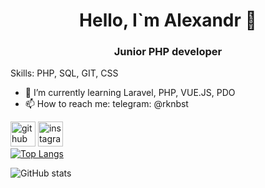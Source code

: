 <h1 align="center">Hello, I`m Alexandr 👋</h1>
<h3 align="center">Junior PHP developer</h3>

Skills: PHP, SQL, GIT, CSS
 
- 🌱 I’m currently learning Laravel, PHP, VUE.JS, PDO 
- 📫 How to reach me: telegram: @rknbst 


[<img src='https://cdn.jsdelivr.net/npm/simple-icons@3.0.1/icons/github.svg' alt='github' height='40'>](https://github.com/Null-ch)  [<img src='https://cdn.jsdelivr.net/npm/simple-icons@3.0.1/icons/instagram.svg' alt='instagram' height='40'>](https://www.instagram.com/a_mendicant/)  
[![Top Langs](https://github-readme-stats.vercel.app/api/top-langs/?username=Null-ch&layout=compact)](https://github.com/anuraghazra/github-readme-stats) 

![GitHub stats](https://github-readme-stats.vercel.app/api?username=Null-ch&show_icons=true)  


